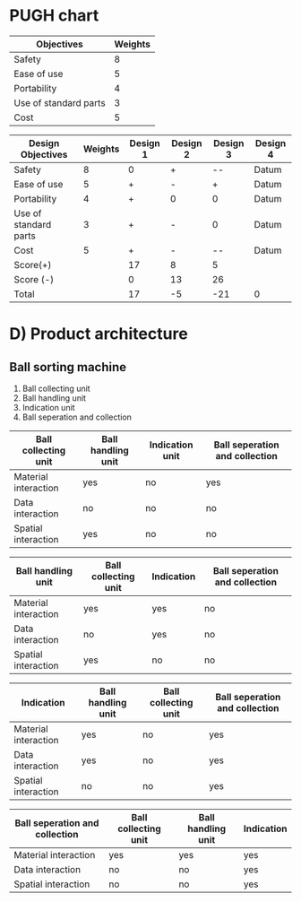 # PUGH chart

|Objectives|	Weights|
|----------|-----------|
|Safety|	8|
|Ease of use	|5|
|Portability|	4|
|Use of standard parts|	3|
|Cost|	5|



|Design Objectives|	Weights	|Design 1|	Design 2|	Design 3|	Design 4|
|------------------|-----------|--------|-------------|------------------|-----------------|
|Safety	                |8	|0	|+	|--	|Datum|
|Ease of use	        |5	|+	|-	|+	|Datum|
|Portability	        |4	|+	|0	|0	|Datum|
|Use of standard parts	|3	|+	|-	|0	|Datum|
|Cost                   |5	|+	|-	|--	|Datum|
|Score(+)|      	        |17	|8	|5	|      |
|Score (-)|		        |0	|13	|26	|      |
|Total	|	                |17	|-5	|-21	|0     |




# D) Product architecture
## Ball sorting machine

1. Ball collecting unit
2. Ball handling unit
3. Indication unit
4. Ball seperation and collection

|Ball collecting unit| Ball handling unit| Indication unit |Ball seperation and collection|
|--------------------|-------------------|------------|-------------------|
|Material interaction|yes|no|yes|
|Data interaction |no| no|no|
|Spatial interaction |yes| no|no|

 




|Ball handling unit| Ball collecting unit| Indication|Ball seperation and collection|
|------------------|--------------------|----------|-------------------|
|Material interaction| yes|yes|no|
|Data interaction|no|yes|no|
|Spatial interaction|yes|no|no|





|Indication|Ball handling unit|Ball collecting unit|Ball seperation and collection|
|----------|------------------|--------------------|-------------------|
|Material interaction|yes|no|yes|
|Data interaction|yes|no|yes|
|Spatial interaction|no|no|yes|



|Ball seperation and collection|Ball collecting unit| Ball handling unit| Indication |
|------------------------------|---------------------|-------------------|------------|
|Material interaction|yes|yes|yes|
|Data interaction|no|no|yes|
|Spatial interaction|no|no|yes|
